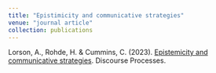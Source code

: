 ```yaml
---
title: "Epistimicity and communicative strategies"
venue: "journal article"
collection: publications
---
```


Lorson, A., Rohde, H. & Cummins, C. (2023). [Epistemicity and communicative strategies](https://www.tandfonline.com/doi/citedby/10.1080/0163853X.2023.2255494?scroll=top&needAccess=true). Discourse Processes.
